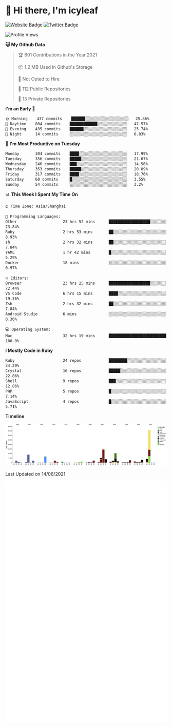 # 👋 Hi there, I'm icyleaf

[![Website Badge](https://img.shields.io/badge/-icyleaf.com-444444?style=flat&logo=Google-Chrome&logoColor=f2f2f2&link=https://icyleaf.com)](https://icyleaf.com)
[![Twitter Badge](https://img.shields.io/badge/-@icyleaf-1da1f2?style=flat&labelColor=1ca0f1&logo=twitter&logoColor=white&link=https://twitter.com/icyleaf)](https://twitter.com/icyleaf)

<!--START_SECTION:waka-->
![Profile Views](http://img.shields.io/badge/Profile%20Views-1-blue)

**🐱 My Github Data** 

> 🏆 601 Contributions in the Year 2021
 > 
> 📦 1.2 MB Used in Github's Storage 
 > 
> 🚫 Not Opted to Hire
 > 
> 📜 112 Public Repositories 
 > 
> 🔑 13 Private Repositories  
 > 
**I'm an Early 🐤** 

```text
🌞 Morning    437 commits    ██████░░░░░░░░░░░░░░░░░░░   25.86% 
🌆 Daytime    804 commits    ████████████░░░░░░░░░░░░░   47.57% 
🌃 Evening    435 commits    ██████░░░░░░░░░░░░░░░░░░░   25.74% 
🌙 Night      14 commits     ░░░░░░░░░░░░░░░░░░░░░░░░░   0.83%

```
📅 **I'm Most Productive on Tuesday** 

```text
Monday       304 commits    ████░░░░░░░░░░░░░░░░░░░░░   17.99% 
Tuesday      356 commits    █████░░░░░░░░░░░░░░░░░░░░   21.07% 
Wednesday    246 commits    ███░░░░░░░░░░░░░░░░░░░░░░   14.56% 
Thursday     353 commits    █████░░░░░░░░░░░░░░░░░░░░   20.89% 
Friday       317 commits    ████░░░░░░░░░░░░░░░░░░░░░   18.76% 
Saturday     60 commits     █░░░░░░░░░░░░░░░░░░░░░░░░   3.55% 
Sunday       54 commits     ░░░░░░░░░░░░░░░░░░░░░░░░░   3.2%

```


📊 **This Week I Spent My Time On** 

```text
⌚︎ Time Zone: Asia/Shanghai

💬 Programming Languages: 
Other                    23 hrs 52 mins      ██████████████████░░░░░░░   73.84% 
Ruby                     2 hrs 53 mins       ██░░░░░░░░░░░░░░░░░░░░░░░   8.93% 
sh                       2 hrs 32 mins       ██░░░░░░░░░░░░░░░░░░░░░░░   7.84% 
YAML                     1 hr 42 mins        █░░░░░░░░░░░░░░░░░░░░░░░░   5.29% 
Docker                   18 mins             ░░░░░░░░░░░░░░░░░░░░░░░░░   0.97%

🔥 Editors: 
Browser                  23 hrs 25 mins      ██████████████████░░░░░░░   72.44% 
VS Code                  6 hrs 15 mins       ████░░░░░░░░░░░░░░░░░░░░░   19.36% 
Zsh                      2 hrs 32 mins       ██░░░░░░░░░░░░░░░░░░░░░░░   7.84% 
Android Studio           6 mins              ░░░░░░░░░░░░░░░░░░░░░░░░░   0.36%

💻 Operating System: 
Mac                      32 hrs 19 mins      █████████████████████████   100.0%

```

**I Mostly Code in Ruby** 

```text
Ruby                     24 repos            ████████░░░░░░░░░░░░░░░░░   34.29% 
Crystal                  16 repos            █████░░░░░░░░░░░░░░░░░░░░   22.86% 
Shell                    9 repos             ███░░░░░░░░░░░░░░░░░░░░░░   12.86% 
PHP                      5 repos             █░░░░░░░░░░░░░░░░░░░░░░░░   7.14% 
JavaScript               4 repos             █░░░░░░░░░░░░░░░░░░░░░░░░   5.71%

```


**Timeline**

![Chart not found](https://raw.githubusercontent.com/icyleaf/icyleaf/main/charts/bar_graph.png) 


 Last Updated on 14/06/2021
<!--END_SECTION:waka-->

![Metrics](https://github.com/icyleaf/icyleaf/blob/main/github-metrics.svg)
